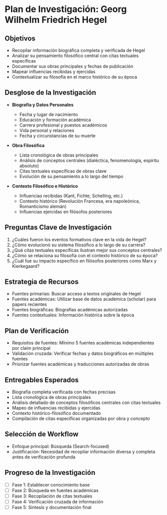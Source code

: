 # Plan de Investigación: Georg Wilhelm Friedrich Hegel

## Objetivos
- Recopilar información biográfica completa y verificada de Hegel
- Analizar su pensamiento filosófico central con citas textuales específicas
- Documentar sus obras principales y fechas de publicación
- Mapear influencias recibidas y ejercidas
- Contextualizar su filosofía en el marco histórico de su época

## Desglose de la Investigación
- **Biografía y Datos Personales**
  - Fecha y lugar de nacimiento
  - Educación y formación académica
  - Carrera profesional y puestos académicos
  - Vida personal y relaciones
  - Fecha y circunstancias de su muerte

- **Obra Filosófica**
  - Lista cronológica de obras principales
  - Análisis de conceptos centrales (dialéctica, fenomenología, espíritu absoluto)
  - Citas textuales específicas de obras clave
  - Evolución de su pensamiento a lo largo del tiempo

- **Contexto Filosófico e Histórico**
  - Influencias recibidas (Kant, Fichte, Schelling, etc.)
  - Contexto histórico (Revolución Francesa, era napoleónica, Romanticismo alemán)
  - Influencias ejercidas en filósofos posteriores

## Preguntas Clave de Investigación
1. ¿Cuáles fueron los eventos formativos clave en la vida de Hegel?
2. ¿Cómo evolucionó su sistema filosófico a lo largo de su carrera?
3. ¿Qué citas textuales específicas ilustran mejor sus conceptos centrales?
4. ¿Cómo se relaciona su filosofía con el contexto histórico de su época?
5. ¿Cuál fue su impacto específico en filósofos posteriores como Marx y Kierkegaard?

## Estrategia de Recursos
- Fuentes primarias: Buscar acceso a textos originales de Hegel
- Fuentes académicas: Utilizar base de datos académica (scholar) para papers recientes
- Fuentes biográficas: Biografías académicas autorizadas
- Fuentes contextuales: Información histórica sobre la época

## Plan de Verificación
- Requisitos de fuentes: Mínimo 5 fuentes académicas independientes por claim principal
- Validación cruzada: Verificar fechas y datos biográficos en múltiples fuentes
- Priorizar fuentes académicas y traducciones autorizadas de obras

## Entregables Esperados
- Biografía completa verificada con fechas precisas
- Lista cronológica de obras principales
- Análisis detallado de conceptos filosóficos centrales con citas textuales
- Mapeo de influencias recibidas y ejercidas
- Contexto histórico-filosófico documentado
- Compilación de citas específicas organizadas por obra y concepto

## Selección de Workflow
- Enfoque principal: Búsqueda (Search-focused)
- Justificación: Necesidad de recopilar información diversa y completa antes de verificación profunda

## Progreso de la Investigación
- [ ] Fase 1: Establecer conocimiento base
- [ ] Fase 2: Búsqueda en fuentes académicas
- [ ] Fase 3: Recopilación de citas textuales
- [ ] Fase 4: Verificación cruzada de información
- [ ] Fase 5: Síntesis y documentación final